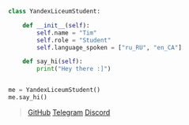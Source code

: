 ```python
class YandexLiceumStudent:

    def __init__(self):
        self.name = "Tim"
        self.role = "Student"
        self.language_spoken = ["ru_RU", "en_CA"]

    def say_hi(self):
        print("Hey there :]")


me = YandexLiceumStudent()
me.say_hi()
```


>[GitHub](https://github.com/Tim-977)
>[Telegram](https://t.me/timbrzm)
>[Discord](https://discord.com/users/618793085735927808)

